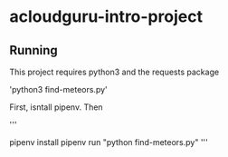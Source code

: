 # acloudguru-intro-project

##  Running
This project requires python3 and the requests package

'python3 find-meteors.py'

First, isntall pipenv. Then

'''

pipenv install
pipenv run "python find-meteors.py"
'''